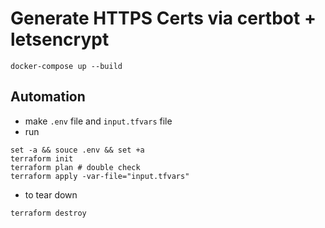 # Generate HTTPS Certs via certbot + letsencrypt

`docker-compose up --build`


## Automation
- make `.env` file and `input.tfvars` file
- run
```
set -a && souce .env && set +a
terraform init
terraform plan # double check
terraform apply -var-file="input.tfvars" 
```
- to tear down
```
terraform destroy
```